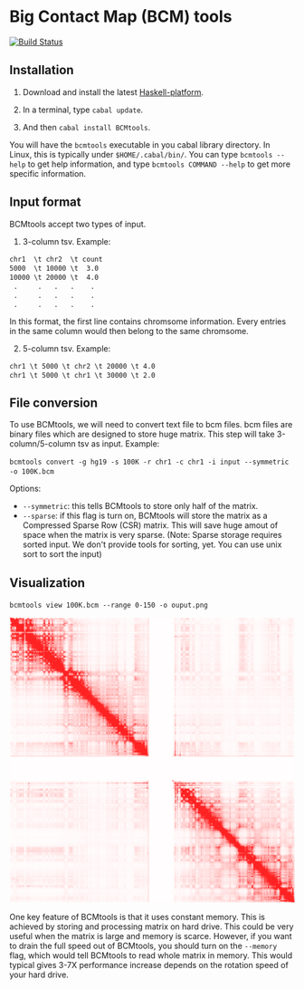 Big Contact Map (BCM) tools
===========================

[![Build Status](https://travis-ci.org/kaizhang/BCMtools.svg)](https://travis-ci.org/kaizhang/BCMtools)

Installation
------------

1. Download and install the latest [Haskell-platform](https://www.haskell.org/platform/).

2. In a terminal, type `cabal update`.

3. And then `cabal install BCMtools`.

You will have the `bcmtools` executable in you cabal library directory. In Linux, this is typically under `$HOME/.cabal/bin/`. You can type `bcmtools --help` to get help information, and type `bcmtools COMMAND --help` to get more specific information.

Input format
------------

BCMtools accept two types of input.

1. 3-column tsv. Example:

```
chr1  \t chr2  \t count
5000  \t 10000 \t  3.0
10000 \t 20000 \t  4.0
 .     .   .   .    .
 .     .   .   .    .
 .     .   .   .    .
```

In this format, the first line contains chromsome information. Every entries in the same column would then belong to the same chromsome.

2. 5-column tsv. Example:

```
chr1 \t 5000 \t chr2 \t 20000 \t 4.0
chr1 \t 5000 \t chr1 \t 30000 \t 2.0
```

File conversion
---------------

To use BCMtools, we will need to convert text file to bcm files. bcm files are binary files which are designed to store huge matrix. This step will take 3-column/5-column tsv as input. Example:

``bcmtools convert -g hg19 -s 100K -r chr1 -c chr1 -i input --symmetric -o 100K.bcm``

Options:

* `--symmetric`: this tells BCMtools to store only half of the matrix.
* `--sparse`: if this flag is turn on, BCMtools will store the matrix as a Compressed Sparse Row (CSR) matrix. This will save huge amout of space when the matrix is very sparse. (Note: Sparse storage requires sorted input. We don't provide tools for sorting, yet. You can use unix sort to sort the input)

Visualization
-------------

``bcmtools view 100K.bcm --range 0-150 -o ouput.png``

![100K](example/GM12878_chr1_100K.png)

One key feature of BCMtools is that it uses constant memory. This is achieved by storing and processing matrix on hard drive. This could be very useful when the matrix is large and memory is scarce. However, if you want to drain the full speed out of BCMtools, you should turn on the `--memory` flag, which would tell BCMtools to read whole matrix in memory. This would typical gives 3-7X performance increase depends on the rotation speed of your hard drive.
